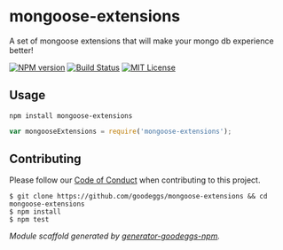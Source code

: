 # mongoose-extensions

A set of mongoose extensions that will make your mongo db experience better!

[![NPM version](http://img.shields.io/npm/v/mongoose-extensions.svg?style=flat-square)](https://www.npmjs.org/package/mongoose-extensions)
[![Build Status](http://img.shields.io/travis/goodeggs/mongoose-extensions.svg?style=flat-square)](https://travis-ci.org/goodeggs/mongoose-extensions)
[![MIT License](http://img.shields.io/badge/license-MIT-blue.svg?style=flat-square)](https://github.com/goodeggs/mongoose-extensions/blob/master/LICENSE.md)

## Usage

```
npm install mongoose-extensions
```

```javascript
var mongooseExtensions = require('mongoose-extensions');
```

## Contributing

Please follow our [Code of Conduct](https://github.com/goodeggs/mongoose-webdriver/blob/master/CODE_OF_CONDUCT.md)
when contributing to this project.

```
$ git clone https://github.com/goodeggs/mongoose-extensions && cd mongoose-extensions
$ npm install
$ npm test
```

_Module scaffold generated by [generator-goodeggs-npm](https://github.com/goodeggs/generator-goodeggs-npm)._
